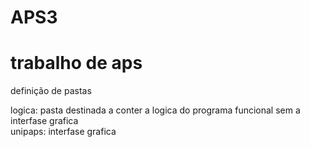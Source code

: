# APS3
<h1>trabalho de aps</h1>
definição de pastas <br>

logica: pasta destinada a conter a logica do programa funcional sem a interfase grafica <br>
unipaps: interfase grafica 

